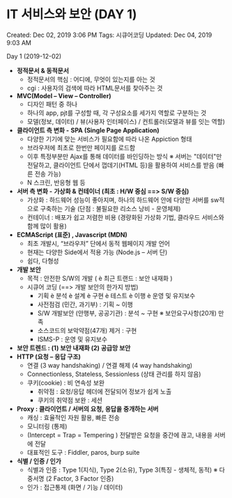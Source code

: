 # IT 서비스와 보안 (DAY 1)

Created: Dec 02, 2019 3:06 PM
Tags: 시큐어코딩
Updated: Dec 04, 2019 9:03 AM

Day 1 (2019-12-02)

- **정적문서 & 동적문서**
    - 정적문서의 핵심 : 어디에, 무엇이 있는지를 아는 것
    - cgi : 사용자의 검색에 따라 HTML문서를 찾아주는 것
- **MVC(Model – View – Controller)**
    - 디자인 패턴 중 하나
    - 하나의 app, pjt를 구성할 때, 각 구성요소를 세가지 역할로 구분하는 것
    - 모델(정보, 데이터) / 뷰(사용자 인터페이스) / 컨트롤러(모델과 뷰를 잇는 역할)
- **클라이언트 측 변화 -** **SPA (Single Page Application)**
    - 다양한 기기에 맞는 서비스가 필요함에 따라 나온 Appiction 형태
    - 브라우저에 최초로 한번만 페이지를 로드함
    - 이후 특정부분만 Ajax를 통해 데이터를 바인딩하는 방식 ※ 서버는 "데이터"만 전달하고, 클라이언트 단에서 껍데기(HTML 등)을 활용하여 서비스를 받음 (빠른 전송 가능)
    - N 스크린, 반응형 웹 등
- **서버 측 변화 -** **가상화 & 컨테이너 (최초 : H/W 중심 ==> S/W 중심)**
    - 가상화 : 하드웨어 성능이 좋아지며, 하나의 하드웨어 안에 다양한 서버를 sw적으로 구축하는 기술 (단점 : 불필요한 리소스 낭비 - 운영체제)
    - 컨테이너 : 배포가 쉽고 저렴한 비용 (경량화된 가상화 기법, 클라우드 서비스와 함께 많이 활용)
- **ECMAScript (표준) , Javascript (MDN)**
    - 최초 개발시, “브라우저” 단에서 동적 웹페이지 개발 언어
    - 현재는 다양한 Side에서 적용 가능 (Node.js – 서버 단)
    - 쉽다, 다형성
- **개발 보안**
    - 목적 : 안전한 S/W의 개발 ( è 최근 트랜드 : 보안 내재화 )
    - 시큐어 코딩 (==> 개발 보안의 한가지 방법)
        - 기획 è 분석 è 설계 è 구현 è 테스트 è 이행 è 운영 및 유지보수
        - 사전점검 (민간, 과기부) : 기획 ~ 이행
        - S/W 개발보안 (안행부, 공공기관) : 분석 ~ 구현 ※ 보안요구사항(20개) 만족
        - 소스코드의 보악약점(47개) 제거 : 구현
        - ISMS-P : 운영 및 유지보수
- **보안 트렌드 : (1) 보안 내재화 (2) 공급망 보안**
- **HTTP (요청 – 응답 구조)**
    - 연결 (3 way handshaking) / 연결 해제 (4 way handshaking)
    - Connectionless, Stateless, Sessionless (상태 관리를 하지 않음)
    - 쿠키(cookie) : 비 연속성 보완
        - 취약점 : 요청/응답 헤더에 전달되어 정보가 쉽게 노출
        - 쿠키의 취약점 보완 : 세션
- **Proxy : 클라이언트 / 서버의 요청, 응답을 중개하는 서버**
    - 캐싱 : 효율적인 자원 활용, 빠른 전송
    - 모니터링 (통제)
    - (Intercept = Trap = Tempering ) 전달받은 요청을 중간에 끊고, 내용을 서버에 전달
    - 대표적인 도구 : Fiddler, paros, burp suite
- **식별 / 인증 / 인가**
    - 식별과 인증 : Type 1(지식), Type 2(소유), Type 3(특징 - 생체적, 동적) ※ 다중서명 (2 Factor, 3 Factor 인증)
    - 인가 : 접근통제 (화면 / 기능 / 데이터)